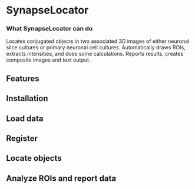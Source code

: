 # SynapseLocator
  
### What SynapseLocator can do
Locates conjugated objects in two associated 3D images of either neuronal slice cultures or primary neuronal cell cultures. Automatically draws ROIs, extracts intensities, and does some calculations. Reports results, creates composite images and text output.
  
  ## Features  
      
  ## Installation  
    
  ## Load data
  
  ## Register
  
  ## Locate objects
  
  ## Analyze ROIs and report data
  
